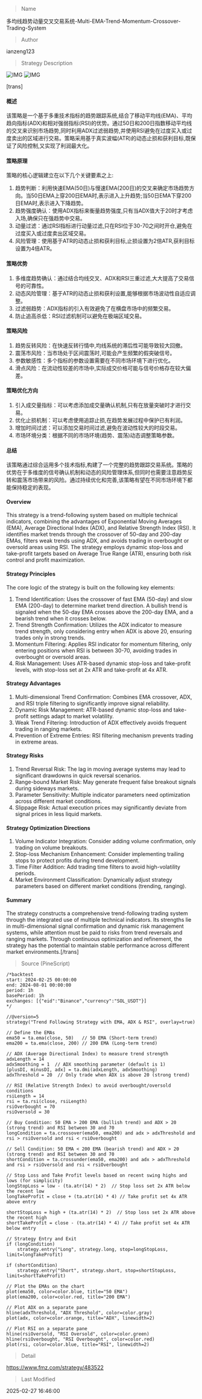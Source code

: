 
> Name

多均线趋势动量交叉交易系统-Multi-EMA-Trend-Momentum-Crossover-Trading-System

> Author

ianzeng123

> Strategy Description

![IMG](https://www.fmz.com/upload/asset/2d8344301fc396ef7843b.png)
![IMG](https://www.fmz.com/upload/asset/2d7f4280b5365b046ab16.png)




[trans]
#### 概述
该策略是一个基于多重技术指标的趋势跟踪系统,结合了移动平均线(EMA)、平均趋向指标(ADX)和相对强弱指标(RSI)的优势。通过50日和200日指数移动平均线的交叉来识别市场趋势,同时利用ADX过滤弱趋势,并使用RSI避免在过度买入或过度卖出的区域进行交易。策略采用基于真实波幅(ATR)的动态止损和获利目标,既保证了风险控制,又实现了利润最大化。

#### 策略原理
策略的核心逻辑建立在以下几个关键要素之上:
1. 趋势判断：利用快速EMA(50日)与慢速EMA(200日)的交叉来确定市场趋势方向。当50日EMA上穿200日EMA时,表示进入上升趋势;当50日EMA下穿200日EMA时,表示进入下降趋势。
2. 趋势强度确认：使用ADX指标来衡量趋势强度,只有当ADX值大于20时才考虑入场,确保只在强趋势中交易。
3. 动量过滤：通过RSI指标进行动量过滤,只在RSI位于30-70之间时开仓,避免在过度买入或过度卖出区域交易。
4. 风险管理：使用基于ATR的动态止损和获利目标,止损设置为2倍ATR,获利目标设置为4倍ATR。

#### 策略优势
1. 多维度趋势确认：通过结合均线交叉、ADX和RSI三重过滤,大大提高了交易信号的可靠性。
2. 动态风险管理：基于ATR的动态止损和获利设置,能够根据市场波动性自适应调整。
3. 过滤弱趋势：ADX指标的引入有效避免了在横盘市场中的频繁交易。
4. 防止追高杀低：RSI过滤机制可以避免在极端区域交易。

#### 策略风险
1. 趋势反转风险：在快速反转行情中,均线系统的滞后性可能导致较大回撤。
2. 震荡市风险：当市场处于区间震荡时,可能会产生频繁的假突破信号。
3. 参数敏感性：多个指标的参数设置需要在不同市场环境下进行优化。
4. 滑点风险：在流动性较差的市场中,实际成交价格可能与信号价格存在较大偏差。

#### 策略优化方向
1. 引入成交量指标：可以考虑添加成交量确认机制,只有在放量突破时才进行交易。
2. 优化止损机制：可以考虑使用追踪止损,在趋势发展过程中保护已有利润。
3. 增加时间过滤：可以添加交易时间过滤,避免在波动性较大的时段交易。
4. 市场环境分类：根据不同的市场环境(趋势、震荡)动态调整策略参数。

#### 总结
该策略通过综合运用多个技术指标,构建了一个完整的趋势跟踪交易系统。策略的优势在于多维度的信号确认机制和动态的风险管理体系,但同时也需要注意趋势反转和震荡市场带来的风险。通过持续优化和完善,该策略有望在不同市场环境下都能保持稳定的表现。

#### Overview
This strategy is a trend-following system based on multiple technical indicators, combining the advantages of Exponential Moving Averages (EMA), Average Directional Index (ADX), and Relative Strength Index (RSI). It identifies market trends through the crossover of 50-day and 200-day EMAs, filters weak trends using ADX, and avoids trading in overbought or oversold areas using RSI. The strategy employs dynamic stop-loss and take-profit targets based on Average True Range (ATR), ensuring both risk control and profit maximization.

#### Strategy Principles
The core logic of the strategy is built on the following key elements:
1. Trend Identification: Uses the crossover of fast EMA (50-day) and slow EMA (200-day) to determine market trend direction. A bullish trend is signaled when the 50-day EMA crosses above the 200-day EMA, and a bearish trend when it crosses below.
2. Trend Strength Confirmation: Utilizes the ADX indicator to measure trend strength, only considering entry when ADX is above 20, ensuring trades only in strong trends.
3. Momentum Filtering: Applies RSI indicator for momentum filtering, only entering positions when RSI is between 30-70, avoiding trades in overbought or oversold areas.
4. Risk Management: Uses ATR-based dynamic stop-loss and take-profit levels, with stop-loss set at 2x ATR and take-profit at 4x ATR.

#### Strategy Advantages
1. Multi-dimensional Trend Confirmation: Combines EMA crossover, ADX, and RSI triple filtering to significantly improve signal reliability.
2. Dynamic Risk Management: ATR-based dynamic stop-loss and take-profit settings adapt to market volatility.
3. Weak Trend Filtering: Introduction of ADX effectively avoids frequent trading in ranging markets.
4. Prevention of Extreme Entries: RSI filtering mechanism prevents trading in extreme areas.

#### Strategy Risks
1. Trend Reversal Risk: The lag in moving average systems may lead to significant drawdowns in quick reversal scenarios.
2. Range-bound Market Risk: May generate frequent false breakout signals during sideways markets.
3. Parameter Sensitivity: Multiple indicator parameters need optimization across different market conditions.
4. Slippage Risk: Actual execution prices may significantly deviate from signal prices in less liquid markets.

#### Strategy Optimization Directions
1. Volume Indicator Integration: Consider adding volume confirmation, only trading on volume breakouts.
2. Stop-loss Mechanism Enhancement: Consider implementing trailing stops to protect profits during trend development.
3. Time Filter Addition: Add trading time filters to avoid high-volatility periods.
4. Market Environment Classification: Dynamically adjust strategy parameters based on different market conditions (trending, ranging).

#### Summary
The strategy constructs a comprehensive trend-following trading system through the integrated use of multiple technical indicators. Its strengths lie in multi-dimensional signal confirmation and dynamic risk management systems, while attention must be paid to risks from trend reversals and ranging markets. Through continuous optimization and refinement, the strategy has the potential to maintain stable performance across different market environments.[/trans]



> Source (PineScript)

``` pinescript
/*backtest
start: 2024-02-25 00:00:00
end: 2024-08-01 00:00:00
period: 1h
basePeriod: 1h
exchanges: [{"eid":"Binance","currency":"SOL_USDT"}]
*/

//@version=5
strategy("Trend Following Strategy with EMA, ADX & RSI", overlay=true)

// Define the EMAs
ema50 = ta.ema(close, 50)   // 50 EMA (Short-term trend)
ema200 = ta.ema(close, 200) // 200 EMA (Long-term trend)

// ADX (Average Directional Index) to measure trend strength
adxLength = 14
adxSmoothing = 1  // ADX smoothing parameter (default is 1)
[plusDI, minusDI, adx] = ta.dmi(adxLength, adxSmoothing)
adxThreshold = 20  // Only trade when ADX is above 20 (strong trend)

// RSI (Relative Strength Index) to avoid overbought/oversold conditions
rsiLength = 14
rsi = ta.rsi(close, rsiLength)
rsiOverbought = 70
rsiOversold = 30

// Buy Condition: 50 EMA > 200 EMA (bullish trend) and ADX > 20 (strong trend) and RSI between 30 and 70
longCondition = ta.crossover(ema50, ema200) and adx > adxThreshold and rsi > rsiOversold and rsi < rsiOverbought

// Sell Condition: 50 EMA < 200 EMA (bearish trend) and ADX > 20 (strong trend) and RSI between 30 and 70
shortCondition = ta.crossunder(ema50, ema200) and adx > adxThreshold and rsi > rsiOversold and rsi < rsiOverbought

// Stop Loss and Take Profit levels based on recent swing highs and lows (for simplicity)
longStopLoss = low - (ta.atr(14) * 2)  // Stop loss set 2x ATR below the recent low
longTakeProfit = close + (ta.atr(14) * 4) // Take profit set 4x ATR above entry

shortStopLoss = high + (ta.atr(14) * 2)  // Stop loss set 2x ATR above the recent high
shortTakeProfit = close - (ta.atr(14) * 4) // Take profit set 4x ATR below entry

// Strategy Entry and Exit
if (longCondition)
    strategy.entry("Long", strategy.long, stop=longStopLoss, limit=longTakeProfit)

if (shortCondition)
    strategy.entry("Short", strategy.short, stop=shortStopLoss, limit=shortTakeProfit)

// Plot the EMAs on the chart
plot(ema50, color=color.blue, title="50 EMA")
plot(ema200, color=color.red, title="200 EMA")

// Plot ADX on a separate pane
hline(adxThreshold, "ADX Threshold", color=color.gray)
plot(adx, color=color.orange, title="ADX", linewidth=2)

// Plot RSI on a separate pane
hline(rsiOversold, "RSI Oversold", color=color.green)
hline(rsiOverbought, "RSI Overbought", color=color.red)
plot(rsi, color=color.blue, title="RSI", linewidth=2)
```

> Detail

https://www.fmz.com/strategy/483522

> Last Modified

2025-02-27 16:46:00
